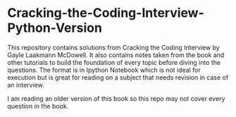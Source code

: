 # Cracking-the-Coding-Interview-Python-Version
This repository contains solutions from Cracking the Coding Interview by Gayle Laakmann McDowell.
It also contains notes taken from the book and other tutorials to build the foundation of every topic before diving into the questions.
The format is in Ipython Notebook which is not ideal for execution but is great for reading on a subject that needs revision in case of an interview.

I am reading an older version of this book so this repo may not cover every question in the book.
